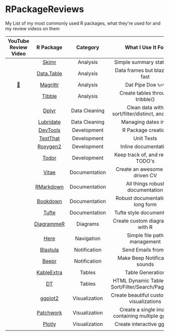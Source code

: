 # RPackageReviews

My List of my most commonly used R packages, what they're used for and my review videos on them

| YouTube Review Video                                          | R Package                                                | Category      | What I Use It For                                      | Example                                       |
| :-:                                                           | :-:                                                      | :-:           | :-:                                                    | :-:                                           |
|                                                               | [Skimr](https://github.com/ropensci/skimr)               | Analysis      | Simple summary statistics                              |                                               |
|                                                               | [Data.Table](https://github.com/Rdatatable/data.table)   | Analysis      | Data frames but blazingly fast                         |                                               |
| [:movie_camera:](https://www.youtube.com/watch?v=03kD1sgSyQI) | [Magrittr](https://github.com/tidyverse/magrittr)        | Analysis      | Dat Pipe Doe `%>%`                                     | [Example](./examples/magrittr)                |
|                                                               | [Tibble](https://github.com/tidyverse/tibble)            | Analysis      | Create tables through tribble()                        |                                               |
|                                                               | [Dplyr](https://github.com/tidyverse/dplyr)              | Data Cleaning | Clean data with sort/filter/distinct, and more         |                                               |
|                                                               | [Lubridate](https://github.com/tidyverse/lubridate)      | Data Cleaning | Managing dates in R                                    |                                               |
|                                                               | [DevTools](https://github.com/r-lib/devtools)            | Development   | R Package creation                                     |                                               |
|                                                               | [TestThat](https://github.com/r-lib/testthat)            | Development   | Unit Tests                                             |                                               |
|                                                               | [Roxygen2](https://github.com/r-lib/roxygen2)            | Development   | Inline documentation                                   |                                               |
|                                                               | [Todor](https://github.com/dokato/todor)                 | Development   | Keep track of, and resolve TODO's                      |                                               |
|                                                               | [Vitae](https://github.com/mitchelloharawild/vitae)      | Documentation | Create an awesome data driven CV                       | [Example](https://github.com/tallguyjenks/CV) |
|                                                               | [RMarkdown](https://github.com/rstudio/rmarkdown)        | Documentation | All things robust documentation                        |                                               |
|                                                               | [Bookdown](https://github.com/rstudio/bookdown)          | Documentation | Robust documentation in long form                      |                                               |
|                                                               | [Tufte](https://github.com/rstudio/tufte)                | Documentation | Tufte style documentation                              |                                               |
|                                                               | [DiagrammeR](https://github.com/rich-iannone/DiagrammeR) | Diagrams      | Create custom diagrams all with R                      |                                               |
|                                                               | [Here](https://github.com/r-lib/here)                    | Navigation    | Simple file path management                            |                                               |
|                                                               | [Blastula](https://github.com/rich-iannone/blastula)     | Notification  | Send Emails from R                                     |                                               |
|                                                               | [Beepr](https://github.com/rasmusab/beepr)               | Notification  | Make Beep Notification sounds                          |                                               |
|                                                               | [KableExtra](https://github.com/haozhu233/kableExtra)    | Tables        | Table Generation                                       |                                               |
|                                                               | [DT](https://github.com/rstudio/DT)                      | Tables        | HTML Dynamic Tables with Sort/Filter/Search/Pagination |                                               |
|                                                               | [ggplot2](https://github.com/tidyverse/ggplot2)          | Visualization | Create beautiful custom data visualizations            |                                               |
|                                                               | [Patchwork](https://github.com/thomasp85/patchwork)      | Visualization | Create a single image containing multiple ggplots      |                                               |
|                                                               | [Plotly](https://github.com/ropensci/plotly)             | Visualization | Create interactive ggplots                             |                                               |
|                                                               | []()                                                     |               |                                                        |                                               |
